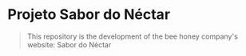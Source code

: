 # Projeto Sabor do Néctar

> This repository is the development of the bee honey company's website: Sabor do Néctar
